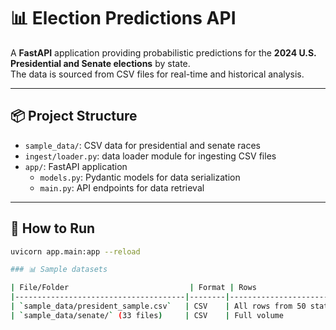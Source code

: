 # 📊 Election Predictions API

A **FastAPI** application providing probabilistic predictions for the **2024 U.S. Presidential and Senate elections** by state.  
The data is sourced from CSV files for real-time and historical analysis.

---

## 📦 Project Structure
- `sample_data/`: CSV data for presidential and senate races
- `ingest/loader.py`: data loader module for ingesting CSV files
- `app/`: FastAPI application
    - `models.py`: Pydantic models for data serialization
    - `main.py`: API endpoints for data retrieval

---

## 🚀 How to Run
```bash
uvicorn app.main:app --reload

### 📊 Sample datasets

| File/Folder                           | Format | Rows                   | Notes |
|--------------------------------------|--------|-------------------------|-------|
| `sample_data/president_sample.csv`   | CSV    | All rows from 50 states | Columns: Democratic, Donald Trump, Other |
| `sample_data/senate/` (33 files)     | CSV    | Full volume             | One file per state. Wide format, candidate names vary |

